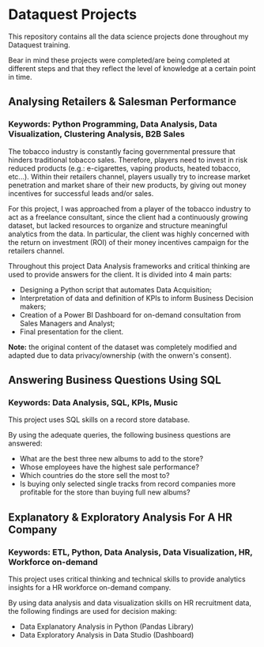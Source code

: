 # Dataquest Projects
This repository contains all the data science projects done throughout my Dataquest training.

Bear in mind these projects were completed/are being completed at different steps and that they reflect the level of knowledge at a certain point in time.

## Analysing Retailers & Salesman Performance 
### Keywords: Python Programming, Data Analysis, Data Visualization, Clustering Analysis, B2B Sales 

The tobacco industry is constantly facing governmental pressure that hinders traditional tobacco sales. Therefore, players need to invest in risk reduced products (e.g.: e-cigarettes, vaping products, heated tobacco, etc...). Within their retailers channel, players usually try to increase market penetration and market share of their new products, by giving out money incentives for successful leads and/or sales.

For this project, I was approached from a player of the tobacco industry to act as a freelance consultant, since the client had a continuously growing dataset, but lacked resources to organize and structure meaningful analytics from the data. In particular, the client was highly concerned with the return on investment (ROI) of their money incentives campaign for the retailers channel.    

Throughout this project Data Analysis frameworks and critical thinking are used to provide answers for the client. 
It is divided into 4 main parts:
- Designing a Python script that automates Data Acquisition; 
- Interpretation of data and definition of KPIs to inform Business Decision makers;
- Creation of a Power BI Dashboard for on-demand consultation from Sales Managers and Analyst;
- Final presentation for the client.

**Note:** the original content of the dataset was completely modified and adapted due to data privacy/ownership (with the onwern's consent).

## Answering Business Questions Using SQL  
### Keywords: Data Analysis, SQL, KPIs, Music

This project uses SQL skills on a record store database.

By using the adequate queries, the following business questions are answered:

- What are the best three new albums to add to the store?
- Whose employees have the highest sale performance?
- Which countries do the store sell the most to?
- Is buying only selected single tracks from record companies more profitable for the store than buying full new albums?

## Explanatory & Exploratory Analysis For A HR Company  
### Keywords: ETL, Python, Data Analysis, Data Visualization, HR, Workforce on-demand

This project uses critical thinking and technical skills to provide analytics insights for a HR workforce on-demand company.

By using data analysis and data visualization skills on HR recruitment data, the following findings are used for decision making:
- Data Explanatory Analysis in Python (Pandas Library)
- Data Exploratory Analysis in Data Studio (Dashboard)
